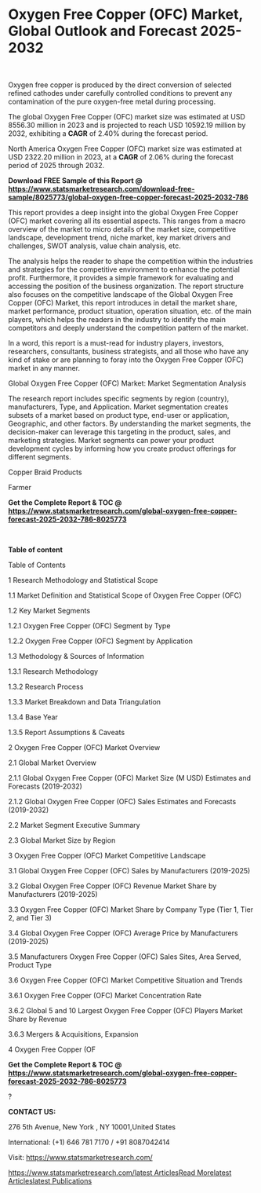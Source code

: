 <h1>Oxygen Free Copper (OFC) Market, Global Outlook and Forecast 2025-2032</h1><br/><p>Oxygen free copper is produced by the direct conversion of selected refined cathodes under carefully controlled conditions to prevent any contamination of the pure oxygen-free metal during processing.</p>
 
 
 
 <p>The global Oxygen Free Copper (OFC) market size was estimated at USD 8556.30 million in 2023 and is projected to reach USD 10592.19 million by 2032, exhibiting a <strong>CAGR</strong> of 2.40% during the forecast period.</p>
 
 
 
 <p>North America Oxygen Free Copper (OFC) market size was estimated at USD 2322.20 million in 2023, at a <strong>CAGR</strong> of 2.06% during the forecast period of 2025 through 2032.</p>
 
 
 
 <p><strong>Download FREE Sample of this Report @ <a href="https://www.statsmarketresearch.com/download-free-sample/8025773/global-oxygen-free-copper-forecast-2025-2032-786">https://www.statsmarketresearch.com/download-free-sample/8025773/global-oxygen-free-copper-forecast-2025-2032-786</a></strong></p>
 
 
 
 <p>This report provides a deep insight into the global Oxygen Free Copper (OFC) market covering all its essential aspects. This ranges from a macro overview of the market to micro details of the market size, competitive landscape, development trend, niche market, key market drivers and challenges, SWOT analysis, value chain analysis, etc.</p>
 
 
 
 <p>The analysis helps the reader to shape the competition within the industries and strategies for the competitive environment to enhance the potential profit. Furthermore, it provides a simple framework for evaluating and accessing the position of the business organization. The report structure also focuses on the competitive landscape of the Global Oxygen Free Copper (OFC) Market, this report introduces in detail the market share, market performance, product situation, operation situation, etc. of the main players, which helps the readers in the industry to identify the main competitors and deeply understand the competition pattern of the market.</p>
 
 
 
 <p>In a word, this report is a must-read for industry players, investors, researchers, consultants, business strategists, and all those who have any kind of stake or are planning to foray into the Oxygen Free Copper (OFC) market in any manner.</p>
 
 
 
 <p>Global Oxygen Free Copper (OFC) Market: Market Segmentation Analysis</p>
 
 
 
 <p>The research report includes specific segments by region (country), manufacturers, Type, and Application. Market segmentation creates subsets of a market based on product type, end-user or application, Geographic, and other factors. By understanding the market segments, the decision-maker can leverage this targeting in the product, sales, and marketing strategies. Market segments can power your product development cycles by informing how you create product offerings for different segments.</p>
 
 
 
 <p>Copper Braid Products</p>
 
 
 
 <p>Farmer</p>
 
 
 
 <div><b>Get the Complete Report & TOC @ <a href="https://www.statsmarketresearch.com/global-oxygen-free-copper-forecast-2025-2032-786-8025773">https://www.statsmarketresearch.com/global-oxygen-free-copper-forecast-2025-2032-786-8025773</a></b></div>
 
 
 
 <p><br />
 
 <b>Table of content</b></p>
 
 
 
 <p>Table of Contents<br />
 
 1 Research Methodology and Statistical Scope<br />
 
 1.1 Market Definition and Statistical Scope of Oxygen Free Copper (OFC)<br />
 
 1.2 Key Market Segments<br />
 
 1.2.1 Oxygen Free Copper (OFC) Segment by Type<br />
 
 1.2.2 Oxygen Free Copper (OFC) Segment by Application<br />
 
 1.3 Methodology & Sources of Information<br />
 
 1.3.1 Research Methodology<br />
 
 1.3.2 Research Process<br />
 
 1.3.3 Market Breakdown and Data Triangulation<br />
 
 1.3.4 Base Year<br />
 
 1.3.5 Report Assumptions & Caveats<br />
 
 2 Oxygen Free Copper (OFC) Market Overview<br />
 
 2.1 Global Market Overview<br />
 
 2.1.1 Global Oxygen Free Copper (OFC) Market Size (M USD) Estimates and Forecasts (2019-2032)<br />
 
 2.1.2 Global Oxygen Free Copper (OFC) Sales Estimates and Forecasts (2019-2032)<br />
 
 2.2 Market Segment Executive Summary<br />
 
 2.3 Global Market Size by Region<br />
 
 3 Oxygen Free Copper (OFC) Market Competitive Landscape<br />
 
 3.1 Global Oxygen Free Copper (OFC) Sales by Manufacturers (2019-2025)<br />
 
 3.2 Global Oxygen Free Copper (OFC) Revenue Market Share by Manufacturers (2019-2025)<br />
 
 3.3 Oxygen Free Copper (OFC) Market Share by Company Type (Tier 1, Tier 2, and Tier 3)<br />
 
 3.4 Global Oxygen Free Copper (OFC) Average Price by Manufacturers (2019-2025)<br />
 
 3.5 Manufacturers Oxygen Free Copper (OFC) Sales Sites, Area Served, Product Type<br />
 
 3.6 Oxygen Free Copper (OFC) Market Competitive Situation and Trends<br />
 
 3.6.1 Oxygen Free Copper (OFC) Market Concentration Rate<br />
 
 3.6.2 Global 5 and 10 Largest Oxygen Free Copper (OFC) Players Market Share by Revenue<br />
 
 3.6.3 Mergers & Acquisitions, Expansion<br />
 
 4 Oxygen Free Copper (OF</p>
 
 
 
 <div><b>Get the Complete Report & TOC @ <a href="https://www.statsmarketresearch.com/global-oxygen-free-copper-forecast-2025-2032-786-8025773">https://www.statsmarketresearch.com/global-oxygen-free-copper-forecast-2025-2032-786-8025773</a></b></div>
 
 
 
 <p>? </p>
 
 
 
 <p><b>CONTACT US:</b><br />
 
 276 5th Avenue, New York , NY 10001,United States<br />
 
 International: (+1) 646 781 7170 / +91 8087042414<br />
 
 Visit: <a href="https://www.statsmarketresearch.com/">https://www.statsmarketresearch.com/</a><br />
 
 <a href="https://gyeongbokgung.com">https://www.statsmarketresearch.com/</a><a href="https://hallyeomaritime.com">latest Articles</a><a href="https://jingwansa.com">Read More</a><a href="https://nguoiviet.jp/">latest Articles</a><a href="https://www.intelmarketresearch.com/">latest Publications</a></p>